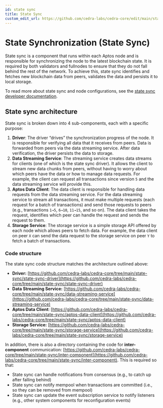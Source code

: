 ```yaml
---
id: state sync
title: State Sync
custom_edit_url: https://github.com/cedra-labs/cedra-core/edit/main/state-sync/README.md
---
```


# State Synchronization (State Sync)

State sync is a component that runs within each Aptos node and is responsible
for synchronizing the node to the latest blockchain state. It is required by
both validators and fullnodes to ensure that they do not fall behind the rest
of the network. To achieve this, state sync identifies and fetches new
blockchain data from peers, validates the data and persists it to local
storage.

To read more about state sync and node configurations, see the [state sync developer documentation](https://aptos.dev/guides/state-sync/).

## State sync architecture

State sync is broken down into 4 sub-components, each with a specific purpose:

1. **Driver**: The driver “drives” the synchronization progress of the node.
It is responsible for verifying all data that it receives from peers. Data
is forwarded from peers via the data streaming service. After data
verification, the driver persists the data to storage.
2. **Data Streaming Service**: The streaming service creates data streams for
clients (one of which is the state sync driver). It allows the client to stream
new data chunks from peers, without having to worry about which peers have the
data or how to manage data requests. For example, the client can request all
transactions since version `5` and the data streaming service will provide
this.
3. **Aptos Data Client**: The data client is responsible for handling data
requests from the data streaming service. For the data streaming service to
stream all transactions, it must make multiple requests (each request for a
batch of transactions) and send those requests to peers (e.g., transactions
`1→5`, `6→10`, `11→15`, and so on). The data client takes the request,
identifies which peer can handle the request and sends the request to them.
4. **Storage Service**: The storage service is a simple storage API offered by
each node which allows peers to fetch data. For example, the data client on
peer `X` can send the data request to the storage service on peer `Y` to fetch
a batch of transactions.

### Code structure

The state sync code structure matches the architecture outlined above:
- **Driver:** [https://github.com/cedra-labs/cedra-core/tree/main/state-sync/state-sync-driver](https://github.com/cedra-labs/cedra-core/tree/main/state-sync/state-sync-driver)
- **Data Streaming Service:** [https://github.com/cedra-labs/cedra-core/tree/main/state-sync/data-streaming-service](https://github.com/cedra-labs/cedra-core/tree/main/state-sync/data-streaming-service)
- **Aptos Data Client**: [https://github.com/cedra-labs/cedra-core/tree/main/state-sync/aptos-data-client](https://github.com/cedra-labs/cedra-core/tree/main/state-sync/aptos-data-client)
- **Storage Service:** [https://github.com/cedra-labs/cedra-core/tree/main/state-sync/storage-service](https://github.com/cedra-labs/cedra-core/tree/main/state-sync/storage-service)

In addition, there is also a directory containing the code for
**inter-component** communication: [https://github.com/cedra-labs/cedra-core/tree/main/state-sync/inter-component](https://github.com/cedra-labs/cedra-core/tree/main/state-sync/inter-component).
This is required so that:
   - State sync can handle notifications from consensus (e.g., to catch up after falling behind)
   - State sync can notify mempool when transactions are committed (i.e., so they can be removed from mempool)
   - State sync can update the event subscription service to notify listeners (e.g., other system components for reconfiguration events)

